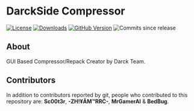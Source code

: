 # DarckSide Compressor

[![License](https://img.shields.io/github/license/0xOpsDev/darckside-compressor)](COPYING)
[![Downloads](https://img.shields.io/github/downloads/0xOpsDev/darckside-compressor/total)](https://github.com/0xOpsDev/darckside-compressor/releases/latest)
[![GitHub Version](https://img.shields.io/github/v/release/0xOpsDev/darckside-compressor)](https://github.com/0xOpsDev/darckside-compressor/releases/latest)
![Commits since release](https://img.shields.io/github/commits-since/0xOpsDev/darckside-compressor/latest/master)

## About
GUI Based Compressor/Repack Creator by Darck Team.

## Contributors
In addition to contributors reported by git, people who contributed to this repository are: **Sc00t3r**, **-ZH!¥ÃM™RRC-**, **MrGamerAI** & **BedBug**.
